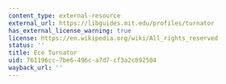 ```yaml
---
content_type: external-resource
external_url: https://libguides.mit.edu/profiles/turnator
has_external_license_warning: true
license: https://en.wikipedia.org/wiki/All_rights_reserved
status: ''
title: Ece Turnator
uid: 761196cc-7be6-496c-a7d7-cf3a2c892504
wayback_url: ''
---
```

